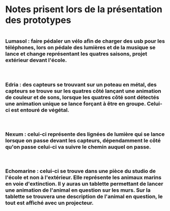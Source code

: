 <h1> Notes prisent lors de la présentation des prototypes <h1>
<h3> Lumasol : faire pédaler un vélo afin de charger des usb pour les téléphones, lors on pédale des lumières et de la musique se lance et change représentant les quatres saisons, projet extérieur devant l'école. </h3> <br>
<h3> Edria : des capteurs se trouvant sur un poteau en métal, des capteurs se trouve sur les quatres côté lançant une animation de couleur et de sons, lorsque les quatres côté sont détectés une animation unique se lance forçant à être en groupe. Celui-ci est entouré de végétal. </h3> <br>
<h3> Nexum : celui-ci représente des lignées de lumière qui se lance lorsque on passe devant les capteurs, dépendamment le côté qu'on passe celui-ci va suivre le chemin auquel on passe. </h3> <br>
<h3> Echomarine : celui-ci se trouve dans une pièce du studio de l'école et non à l'extérieur. Elle représente les animaux marins en voie d'extinction. Il y auras un tablette permettant de lancer une animation de l'animal en question sur les murs. Sur la tablette se trouvera une description de l'animal en question, le tout est affiché avec un projecteur. </h3>
